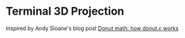 # Terminal 3D Projection
Inspired by Andy Sloane's blog post [Donut math: how donut.c works](https://www.a1k0n.net/2011/07/20/donut-math.html)